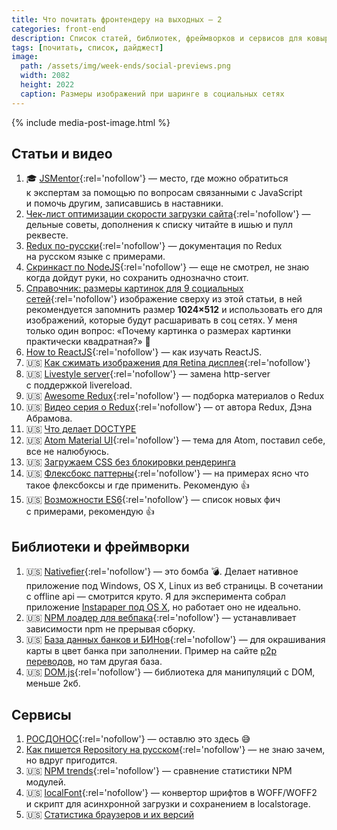```yaml
---
title: Что почитать фронтендеру на выходных — 2
categories: front-end
description: Список статей, библиотек, фреймворков и сервисов для ковыряния на выходных или в свободное время для фронтенд разработчика.
tags: [почитать, список, дайджест]
image:
  path: /assets/img/week-ends/social-previews.png
  width: 2082
  height: 2022
  caption: Размеры изображений при шаринге в социальных сетях
---
```


{% include media-post-image.html %}

## Статьи и видео

1. 🎓 [JSMentor][25]{:rel='nofollow'} — место, где можно обратиться к экспертам за помощью по вопросам связанными с JavaScript и помочь другим, записавшись в наставники.
1. [Чек-лист оптимизации скорости загрузки сайта][1]{:rel='nofollow'} — дельные советы, дополнения к списку читайте в ишью и пулл реквесте.
1. [Redux по-русски][8]{:rel='nofollow'} — документация по Redux на русском языке с примерами.
1. [Скринкаст по NodeJS][22]{:rel='nofollow'} — еще не смотрел, не знаю когда дойдут руки, но сохранить однозначно стоит.
1. [Справочник: размеры картинок для 9 социальных сетей][27]{:rel='nofollow'} изображение сверху из этой статьи, в ней рекомендуется запомнить размер **1024×512** и использовать его для изображений, которые будут расшаривать в соц сетях. У меня только один вопрос: «Почему картинка о размерах картинки практически квадратная?» 🤔
1. [How to ReactJS][11]{:rel='nofollow'} — как изучать ReactJS.
1. 🇺🇸 [Как сжимать изображения для Retina дисплея][2]{:rel='nofollow'}
1. 🇺🇸 [Livestyle server][6]{:rel='nofollow'} — замена http-server с поддержкой livereload.
1. 🇺🇸 [Awesome Redux][9]{:rel='nofollow'} — подборка материалов о Redux
1. 🇺🇸 [Видео серия о Redux][12]{:rel='nofollow'} — от автора Redux, Дэна Абрамова.
1. 🇺🇸 [Что делает DOCTYPE][13]
1. 🇺🇸 [Atom Material UI][17]{:rel='nofollow'} — тема для Atom, поставил себе, все не налюбуюсь.
1. 🇺🇸 [Загружаем CSS без блокировки рендеринга][18]
1. 🇺🇸 [Флексбокс паттерны][21]{:rel='nofollow'} — на примерах ясно что такое флексбоксы и где применить. Рекомендую 👍
1. 🇺🇸 [Возможности ES6][28]{:rel='nofollow'} — список новых фич с примерами, рекомендую 👍

## Библиотеки и фреймворки

1. 🇺🇸 [Nativefier][29]{:rel='nofollow'} — это бомба 💣. Делает нативное приложение под Windows, OS X, Linux из веб страницы. В сочетании с offline api — смотрится круто. Я для эксперимента собрал приложение [Instapaper под OS X](/assets/Instapaper.zip), но работает оно не идеально.
1. 🇺🇸 [NPM лоадер для вебпака][23]{:rel='nofollow'} — устанавливает зависимости npm не прерывая сборку.
1. 🇺🇸 [База данных банков и БИНов][4]{:rel='nofollow'} — для окрашивания карты в цвет банка при заполнении. Пример на сайте [p2p переводов](https://p2p.payler.com/), но там другая база.
1. 🇺🇸 [DOM.js][15]{:rel='nofollow'} — библиотека для манипуляций с DOM, меньше 2кб.

## Сервисы

1. [РОСДОНОС][20]{:rel='nofollow'} — оставлю это здесь 😅
1. [Как пишется Repository на русском][3]{:rel='nofollow'} — не знаю зачем, но вдруг пригодится.
1. 🇺🇸 [NPM trends][7]{:rel='nofollow'} — сравнение статистики NPM модулей.
1. 🇺🇸 [localFont][26]{:rel='nofollow'} — конвертор шрифтов в WOFF/WOFF2 и скрипт для асинхронной загрузки и сохранением в localstorage.
1. 🇺🇸 [Статистика браузеров и их версий][19]

[1]: https://github.com/ihorzenich/WebPerformanceChecklist
[2]: http://www.netvlies.nl/tips-updates/design-interactie/retina-revolution
[3]: http://howtospellrepositoryinrussian.ru/
[4]: https://github.com/Ramoona/banks-db
[6]: https://github.com/One-com/livestyle
[7]: http://www.npmtrends.com/redux-vs-react-vs-flux
[8]: https://github.com/rajdee/redux-in-russian
[9]: https://github.com/xgrommx/awesome-redux
[10]: https://github.com/premailer/premailer
[11]: https://habrahabr.ru/post/275227/
[12]: https://egghead.io/lessons/javascript-redux-the-single-immutable-state-tree
[13]: https://blog.whiteboard.is/answering-front-end-developer-interview-questions-what-does-a-doctype-do-21bc97c7e873
[15]: https://github.com/richardgorman/DOM.js
[17]: https://atom.io/packages/atom-material-ui
[18]: http://keithclark.co.uk/articles/loading-css-without-blocking-render/
[19]: http://caniuse.com/usage_table.php
[20]: http://xn--d1asbbbhie.xn--p1ai/
[21]: http://webkit-flex.atomeye.com/
[22]: https://vk.com/webtackles?w=wall-78554274_7135%2F737fef5f449d40545a
[23]: https://github.com/ericclemmons/npm-install-loader
[25]: https://github.com/roman01la/js-mentor
[26]: http://jaicab.com/localFont/
[27]: http://tilda.education/articles-images-for-social
[28]: http://es6-features.org/#Constants
[29]: https://github.com/jiahaog/nativefier

